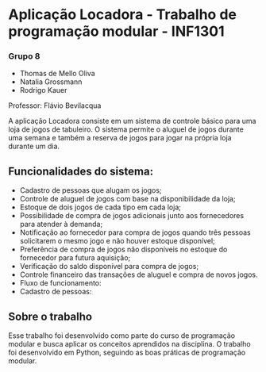 # Aplicação Locadora - Trabalho de programação modular - INF1301

### Grupo 8

- Thomas de Mello Oliva
- Natalia Grossmann
- Rodrigo Kauer

Professor: Flávio Bevilacqua

A aplicação Locadora consiste em um sistema de controle básico para uma loja de jogos de tabuleiro. O sistema permite o aluguel de jogos durante uma semana e também a reserva de jogos para jogar na própria loja durante um dia.

## Funcionalidades do sistema:
- Cadastro de pessoas que alugam os jogos;
- Controle de aluguel de jogos com base na disponibilidade da loja;
- Estoque de dois jogos de cada tipo em cada loja;
- Possibilidade de compra de jogos adicionais junto aos fornecedores para atender à demanda;
- Notificação ao fornecedor para compra de jogos quando três pessoas solicitarem o mesmo jogo e não houver estoque disponível;
- Preferência de compra de jogos não disponíveis no estoque do fornecedor para futura aquisição;
- Verificação do saldo disponível para compra de jogos;
- Controle financeiro das transações de aluguel e compra de novos jogos.
- Fluxo de funcionamento:
- Cadastro de pessoas:
  

## Sobre o trabalho
Esse trabalho foi desenvolvido como parte do curso de programação modular e busca aplicar os conceitos aprendidos na disciplina.
O trabalho foi desenvolvido em Python, seguindo as boas práticas de programação modular.
